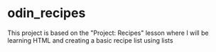 # odin_recipes
This project is based on the "Project: Recipes" lesson where I will be learning HTML and creating a basic recipe list using lists 
